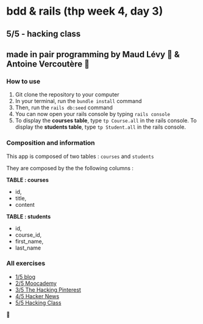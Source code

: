 # bdd & rails (thp week 4, day 3)

## 5/5 - hacking class 

## made in pair programming by Maud Lévy :fried_shrimp: & Antoine Vercoutère :poultry_leg:

### How to use

1. Git clone the repository to your computer
2. In your terminal, run the `bundle install` command
3. Then, run the `rails db:seed` command
4. You can now open your rails console by typing `rails console`
5. To display the **courses table**, type `tp Course.all` in the rails console. To display the **students table**, type `tp Student.all` in the rails console.


### Composition and information

This app is composed of two tables : `courses` and `students`

They are composed by the the following columns :

**TABLE : courses**
* id,
* title,
* content

**TABLE : students** 
* id,
* course_id,
* first_name,
* last_name

### All exercises

* [1/5 blog](https://github.com/avnd26/0_rails_blog "#")
* [2/5 Moocademy](https://github.com/mlla0/1_rails_moocademy "#")
* [3/5 The Hacking Pinterest](https://github.com/mlla0/2_rails_hacking_pinterest "#")
* [4/5 Hacker News](https://github.com/mlla0/3_rails_hacker_news "#")
* [5/5 Hacking Class](https://github.com/mlla0/4_hacking_class "#")

:kiss: